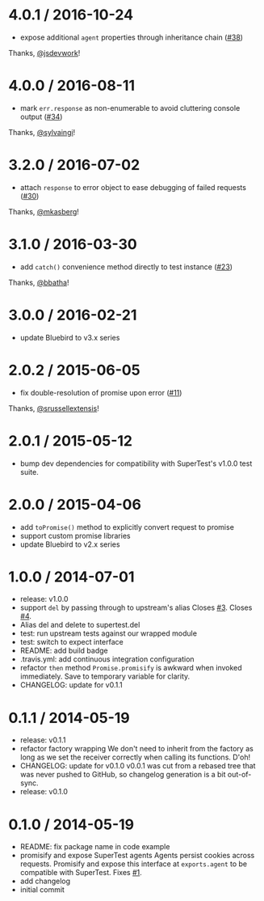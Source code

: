 4.0.1 / 2016-10-24
==================

  * expose additional `agent` properties through inheritance chain ([#38])

Thanks, [@jsdevwork]!

4.0.0 / 2016-08-11
==================

  * mark `err.response` as non-enumerable to avoid cluttering console output ([#34])

Thanks, [@sylvaingi]!

3.2.0 / 2016-07-02
==================

  * attach `response` to error object to ease debugging of failed requests ([#30])

Thanks, [@mkasberg]!

3.1.0 / 2016-03-30
==================

  * add `catch()` convenience method directly to test instance ([#23])

Thanks, [@bbatha]!

3.0.0 / 2016-02-21
==================

  * update Bluebird to v3.x series

2.0.2 / 2015-06-05
==================

  * fix double-resolution of promise upon error ([#11])

Thanks, [@srussellextensis]!

2.0.1 / 2015-05-12
==================

  * bump dev dependencies for compatibility with SuperTest's v1.0.0 test
    suite.

2.0.0 / 2015-04-06
==================

  * add `toPromise()` method to explicitly convert request to promise
  * support custom promise libraries
  * update Bluebird to v2.x series

1.0.0 / 2014-07-01
==================

  * release: v1.0.0
  * support `del` by passing through to upstream's alias
    Closes [#3](https://github.com/WhoopInc/supertest-as-promised/issues/3). Closes [#4](https://github.com/WhoopInc/supertest-as-promised/issues/4).
  * Alias del and delete to supertest.del
  * test: run upstream tests against our wrapped module
  * test: switch to expect interface
  * README: add build badge
  * .travis.yml: add continuous integration configuration
  * refactor `then` method
    `Promise.promisify` is awkward when invoked immediately. Save to
    temporary variable for clarity.
  * CHANGELOG: update for v0.1.1

0.1.1 / 2014-05-19
==================

  * release: v0.1.1
  * refactor factory wrapping
    We don't need to inherit from the factory as long as we set
    the receiver correctly when calling its functions. D'oh!
  * CHANGELOG: update for v0.1.0
    v0.0.1 was cut from a rebased tree that was never pushed to GitHub, so
    changelog generation is a bit out-of-sync.
  * release: v0.1.0

0.1.0 / 2014-05-19
==================

  * README: fix package name in code example
  * promisify and expose SuperTest agents
    Agents persist cookies across requests. Promisify and expose this
    interface at `exports.agent` to be compatible with SuperTest.
    Fixes [#1](https://github.com/WhoopInc/supertest-as-promised/issues/1).
  * add changelog
  * initial commit

[#38]: https://github.com/WhoopInc/supertest-as-promised/issues/38
[#34]: https://github.com/WhoopInc/supertest-as-promised/pull/34
[#30]: https://github.com/WhoopInc/supertest-as-promised/issues/30
[#23]: https://github.com/WhoopInc/supertest-as-promised/pull/23
[#11]: https://github.com/WhoopInc/supertest-as-promised/pull/11

[@bbatha]: https://github.com/bbatha
[@mkasberg]: https://github.com/mkasberg
[@jsdevwork]: https://github.com/jsdevwork
[@srussellextensis]: https://github.com/srussellextensis
[@sylvaingi]: https://github.com/sylvaingi
